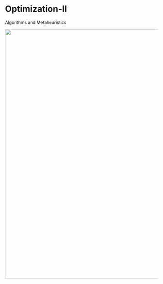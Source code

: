 # Optimization-II
Algorithms and Metaheuristics

<p><img align="left" src="https://github.com/UlisesGallardo/Optimization-II/blob/main/4.-Differential%20Evolution/Lisa.gif" width="550" height="821"/></p>
